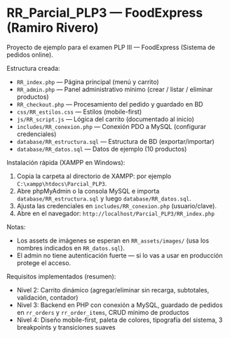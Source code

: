 # RR_Parcial_PLP3 — FoodExpress (Ramiro Rivero)

Proyecto de ejemplo para el examen PLP III — FoodExpress (Sistema de pedidos online).

Estructura creada:

- `RR_index.php` — Página principal (menú y carrito)
- `RR_admin.php` — Panel administrativo mínimo (crear / listar / eliminar productos)
- `RR_checkout.php` — Procesamiento del pedido y guardado en BD
- `css/RR_estilos.css` — Estilos (mobile-first)
- `js/RR_script.js` — Lógica del carrito (documentado al inicio)
- `includes/RR_conexion.php` — Conexión PDO a MySQL (configurar credenciales)
- `database/RR_estructura.sql` — Estructura de BD (exportar/importar)
- `database/RR_datos.sql` — Datos de ejemplo (10 productos)

Instalación rápida (XAMPP en Windows):

1. Copia la carpeta al directorio de XAMPP: por ejemplo `C:\xampp\htdocs\Parcial_PLP3`.
2. Abre phpMyAdmin o la consola MySQL e importa `database/RR_estructura.sql` y luego `database/RR_datos.sql`.
3. Ajusta las credenciales en `includes/RR_conexion.php` (usuario/clave).
4. Abre en el navegador: `http://localhost/Parcial_PLP3/RR_index.php`

Notas:
- Los assets de imágenes se esperan en `RR_assets/images/` (usa los nombres indicados en `RR_datos.sql`).
- El admin no tiene autenticación fuerte — si lo vas a usar en producción protege el acceso.

Requisitos implementados (resumen):
- Nivel 2: Carrito dinámico (agregar/eliminar sin recarga, subtotales, validación, contador)
- Nivel 3: Backend en PHP con conexión a MySQL, guardado de pedidos en `rr_orders` y `rr_order_items`, CRUD mínimo de productos
- Nivel 4: Diseño mobile-first, paleta de colores, tipografía del sistema, 3 breakpoints y transiciones suaves
